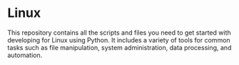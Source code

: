 # Linux
This repository contains all the scripts and files you need to get started with developing for Linux using Python. It includes a variety of tools for common tasks such as file manipulation, system administration, data processing, and automation.
